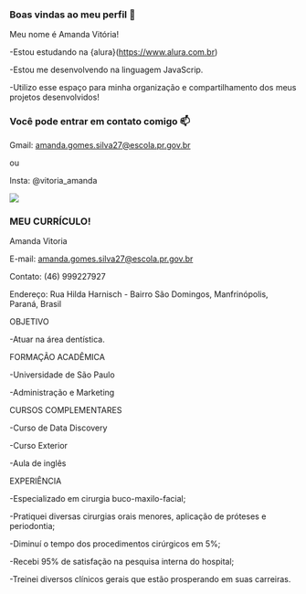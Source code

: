 ### Boas vindas ao meu perfil 🖤

Meu nome é Amanda Vitória!

-Estou estudando na {alura}(https://www.alura.com.br)

-Estou me desenvolvendo na linguagem JavaScrip.

-Utilizo esse espaço para minha organização e compartilhamento dos meus projetos desenvolvidos!


### Você pode entrar em contato comigo 📫

Gmail: amanda.gomes.silva27@escola.pr.gov.br

ou

Insta: @vitoria_amanda

![](https://media.tenor.com/4uKKrj5fSPAAAAAM/hello-anxiety.gif)

### MEU CURRÍCULO!

Amanda Vitoria

E-mail: amanda.gomes.silva27@escola.pr.gov.br

Contato: (46) 999227927

Endereço: Rua Hilda Harnisch - Bairro São Domingos, Manfrinópolis, Paraná, Brasil

OBJETIVO

-Atuar na área dentística.

FORMAÇÃO ACADÊMICA

-Universidade de São Paulo 

-Administração e Marketing

CURSOS COMPLEMENTARES

-Curso de Data Discovery

-Curso Exterior

-Aula de inglês

EXPERIÊNCIA

-Especializado em cirurgia buco-maxilo-facial;

-Pratiquei diversas cirurgias orais menores, aplicação de próteses e periodontia;

-Diminuí o tempo dos procedimentos cirúrgicos em 5%;

-Recebi 95% de satisfação na pesquisa interna do hospital;

-Treinei diversos clínicos gerais que estão prosperando em suas carreiras.
